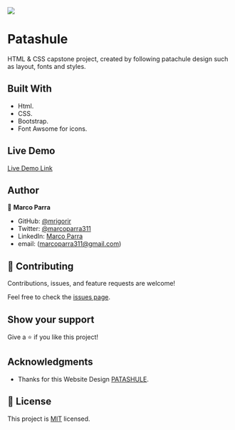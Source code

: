 ![](https://img.shields.io/badge/Microverse-blueviolet)

# Patashule

<!-- Screenshot: ![Homepage]() -->

HTML &amp; CSS capstone project, created by following patachule design such as layout, fonts and styles. 

## Built With

- Html.
- CSS.
- Bootstrap.
- Font Awsome for icons.

## Live Demo

[Live Demo Link](https://mrigorir.github.io/patashule/)

## Author

👤 **Marco Parra**

- GitHub: [@mrigorir](https://github.com/mrigorir)
- Twitter: [@marcoparra311](https://twitter.com/marcoparra311)
- LinkedIn: [Marco Parra](https://www.linkedin.com/in/marco-parra-leal-a93318101/)
- email: (marcoparra311@gmail.com)

## 🤝 Contributing

Contributions, issues, and feature requests are welcome!

Feel free to check the [issues page](issues/).

## Show your support

Give a ⭐️ if you like this project!

## Acknowledgments

- Thanks for this Website Design [PATASHULE](https://www.behance.net/gallery/25563385/PatashuleKE).

## 📝 License

This project is [MIT](https://opensource.org/licenses/MIT) licensed.
